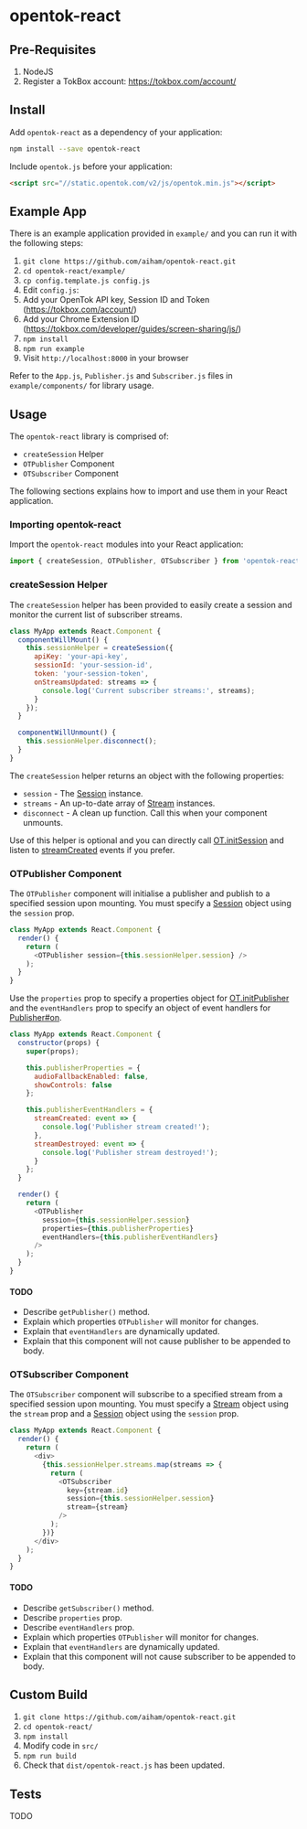 # opentok-react

## Pre-Requisites

1. NodeJS
1. Register a TokBox account: https://tokbox.com/account/

## Install

Add `opentok-react` as a dependency of your application:

```sh
npm install --save opentok-react
```

Include `opentok.js` before your application:

```html
<script src="//static.opentok.com/v2/js/opentok.min.js"></script>
```

## Example App

There is an example application provided in `example/` and you can run it with the following steps:

1. `git clone https://github.com/aiham/opentok-react.git`
1. `cd opentok-react/example/`
1. `cp config.template.js config.js`
1. Edit `config.js`:
  1. Add your OpenTok API key, Session ID and Token (https://tokbox.com/account/)
  1. Add your Chrome Extension ID (https://tokbox.com/developer/guides/screen-sharing/js/)
1. `npm install`
1. `npm run example`
1. Visit `http://localhost:8000` in your browser

Refer to the `App.js`, `Publisher.js` and `Subscriber.js` files in `example/components/` for library usage.

## Usage

The `opentok-react` library is comprised of:

- `createSession` Helper
- `OTPublisher` Component
- `OTSubscriber` Component

The following sections explains how to import and use them in your React application.

### Importing opentok-react

Import the `opentok-react` modules into your React application:

```js
import { createSession, OTPublisher, OTSubscriber } from 'opentok-react';
```

### createSession Helper

The `createSession` helper has been provided to easily create a session and monitor the current list of subscriber streams.

```js
class MyApp extends React.Component {
  componentWillMount() {
    this.sessionHelper = createSession({
      apiKey: 'your-api-key',
      sessionId: 'your-session-id',
      token: 'your-session-token',
      onStreamsUpdated: streams => {
        console.log('Current subscriber streams:', streams);
      }
    });
  }

  componentWillUnmount() {
    this.sessionHelper.disconnect();
  }
}
```

The `createSession` helper returns an object with the following properties:

- `session` - The [Session](https://tokbox.com/developer/sdks/js/reference/Session.html) instance.
- `streams` - An up-to-date array of [Stream](https://tokbox.com/developer/sdks/js/reference/Stream.html) instances.
- `disconnect` - A clean up function. Call this when your component unmounts.

Use of this helper is optional and you can directly call [OT.initSession](https://tokbox.com/developer/sdks/js/reference/OT.html#initSession) and listen to [streamCreated](https://tokbox.com/developer/sdks/js/reference/Session.html#event:streamCreated) events if you prefer.

### OTPublisher Component

The `OTPublisher` component will initialise a publisher and publish to a specified session upon mounting. You must specify a [Session](https://tokbox.com/developer/sdks/js/reference/Session.html) object using the `session` prop.

```js
class MyApp extends React.Component {
  render() {
    return (
      <OTPublisher session={this.sessionHelper.session} />
    );
  }
}
```

Use the `properties` prop to specify a properties object for [OT.initPublisher](https://tokbox.com/developer/sdks/js/reference/OT.html#initPublisher) and the `eventHandlers` prop to specify an object of event handlers for [Publisher#on](https://tokbox.com/developer/sdks/js/reference/Publisher.html#on).

```js
class MyApp extends React.Component {
  constructor(props) {
    super(props);

    this.publisherProperties = {
      audioFallbackEnabled: false,
      showControls: false
    };

    this.publisherEventHandlers = {
      streamCreated: event => {
        console.log('Publisher stream created!');
      },
      streamDestroyed: event => {
        console.log('Publisher stream destroyed!');
      }
    };
  }

  render() {
    return (
      <OTPublisher
        session={this.sessionHelper.session}
        properties={this.publisherProperties}
        eventHandlers={this.publisherEventHandlers}
      />
    );
  }
}
```

#### TODO
- Describe `getPublisher()` method.
- Explain which properties `OTPublisher` will monitor for changes.
- Explain that `eventHandlers` are dynamically updated.
- Explain that this component will not cause publisher to be appended to body.

### OTSubscriber Component

The `OTSubscriber` component will subscribe to a specified stream from a specified session upon mounting. You must specify a [Stream](https://tokbox.com/developer/sdks/js/reference/Stream.html) object using the `stream` prop and a [Session](https://tokbox.com/developer/sdks/js/reference/Session.html) object using the `session` prop.

```js
class MyApp extends React.Component {
  render() {
    return (
      <div>
        {this.sessionHelper.streams.map(streams => {
          return (
            <OTSubscriber
              key={stream.id}
              session={this.sessionHelper.session}
              stream={stream}
            />
          );
        })}
      </div>
    );
  }
}
```

#### TODO
- Describe `getSubscriber()` method.
- Describe `properties` prop.
- Describe `eventHandlers` prop.
- Explain which properties `OTPublisher` will monitor for changes.
- Explain that `eventHandlers` are dynamically updated.
- Explain that this component will not cause subscriber to be appended to body.

## Custom Build

1. `git clone https://github.com/aiham/opentok-react.git`
1. `cd opentok-react/`
1. `npm install`
1. Modify code in `src/`
1. `npm run build`
1. Check that `dist/opentok-react.js` has been updated.

## Tests

TODO
